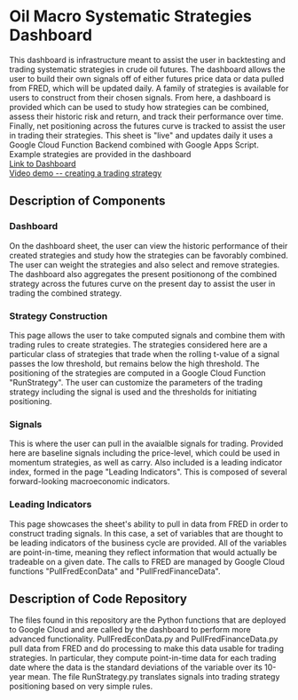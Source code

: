 # Oil Macro Systematic Strategies Dashboard
This dashboard is infrastructure meant to assist the user in backtesting and trading systematic strategies in crude oil futures. The dashboard allows the user to build their own signals off of either futures price data or data pulled from FRED, which will be updated daily. A family of strategies is available for users to construct from their chosen signals. From here, a dashboard is provided which can be used to study how strategies can be combined, assess their historic risk and return, and track their performance over time. Finally, net positioning across the futures curve is tracked to assist the user in trading their strategies. This sheet is "live" and updates daily it uses a Google Cloud Function Backend combined with Google Apps Script. Example strategies are provided in the dashboard\
[Link to Dashboard](https://docs.google.com/spreadsheets/d/1L342Ry5Iw-goGuJmwBVkNn1u6UZRKCzwKGlgyMtq6Ak/edit?gid=1875174327#gid=1875174327)\
[Video demo -- creating a trading strategy](https://drive.google.com/file/d/1QN9YQprK8I1zcx8Q_GoD4n3zMW-dYMKs/view)
## Description of Components
### Dashboard
On the dashboard sheet, the user can view the historic performance of their created strategies and study how the strategies can be favorably combined. The user can weight the strategies and also select and remove strategies. The dashboard also aggregates the present positionong of the combined strategy across the futures curve on the present day to assist the user in trading the combined strategy.
### Strategy Construction
This page allows the user to take computed signals and combine them with trading rules to create strategies. The strategies considered here are a particular class of strategies that trade when the rolling t-value of a signal passes the low threshold, but remains below the high threshold. The positioning of the strategies are computed in a Google Cloud Function "RunStrategy". The user can customize the parameters of the trading strategy including the signal is used and the thresholds for initiating positioning.
### Signals
This is where the user can pull in the avaialble signals for trading. Provided here are baseline signals including the price-level, which could be used in momentum strategies, as well as carry. Also included is a leading indicator index, formed in the page "Leading Indicators". This is composed of several forward-looking macroeconomic indicators.
### Leading Indicators
This page showcases the sheet's ability to pull in data from FRED in order to construct trading signals. In this case, a set of variables that are thought to be leading indicators of the business cycle are provided. All of the variables are point-in-time, meaning they reflect information that would actually be tradeable on a given date. The calls to FRED are managed by Google Cloud functions "PullFredEconData" and "PullFredFinanceData".
## Description of Code Repository
The files found in this repository are the Python functions that are deployed to Google Cloud and are called by the dashboard to perform more advanced functionality. PullFredEconData.py and PullFredFinanceData.py pull data from FRED and do processing to make this data usable for trading strategies. In particular, they compute point-in-time data for each trading date where the data is the standard deviations of the variable over its 10-year mean. The file RunStrategy.py translates signals into trading strategy positioning based on very simple rules.  
